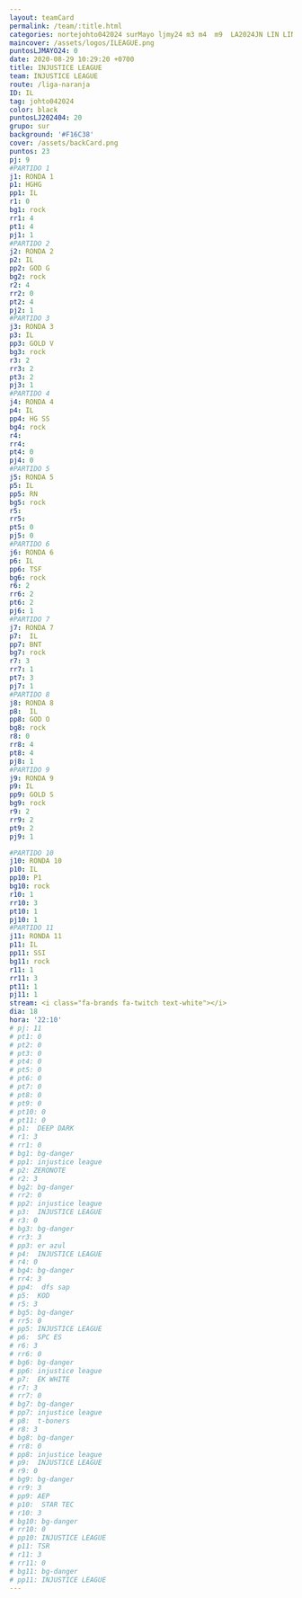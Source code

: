 ```yaml
---
layout: teamCard
permalink: /team/:title.html
categories: nortejohto042024 surMayo ljmy24 m3 m4  m9  LA2024JN LIN LIN2 LIN3 LIN4 LIN5 LIN6 LIN8 LIN9 LIN10 LIN11
maincover: /assets/logos/ILEAGUE.png
puntosLJMAYO24: 0
date: 2020-08-29 10:29:20 +0700
title: INJUSTICE LEAGUE
team: INJUSTICE LEAGUE
route: /liga-naranja
ID: IL
tag: johto042024
color: black
puntosLJ202404: 20
grupo: sur
background: '#F16C38'
cover: /assets/backCard.png
puntos: 23
pj: 9
#PARTIDO 1
j1: RONDA 1
p1: HGHG
pp1: IL
r1: 0
bg1: rock
rr1: 4
pt1: 4
pj1: 1
#PARTIDO 2
j2: RONDA 2
p2: IL
pp2: GOD G
bg2: rock
r2: 4
rr2: 0
pt2: 4
pj2: 1
#PARTIDO 3
j3: RONDA 3
p3: IL
pp3: GOLD V
bg3: rock
r3: 2
rr3: 2
pt3: 2
pj3: 1
#PARTIDO 4
j4: RONDA 4
p4: IL
pp4: HG SS
bg4: rock
r4: 
rr4:
pt4: 0
pj4: 0
#PARTIDO 5
j5: RONDA 5
p5: IL
pp5: RN
bg5: rock
r5: 
rr5:
pt5: 0
pj5: 0
#PARTIDO 6
j6: RONDA 6
p6: IL
pp6: TSF
bg6: rock
r6: 2
rr6: 2
pt6: 2
pj6: 1
#PARTIDO 7
j7: RONDA 7
p7:  IL
pp7: BNT
bg7: rock
r7: 3
rr7: 1
pt7: 3
pj7: 1
#PARTIDO 8
j8: RONDA 8
p8:  IL
pp8: GOD O
bg8: rock
r8: 0
rr8: 4
pt8: 4
pj8: 1
#PARTIDO 9
j9: RONDA 9
p9: IL
pp9: GOLD S
bg9: rock
r9: 2
rr9: 2
pt9: 2
pj9: 1

#PARTIDO 10
j10: RONDA 10
p10: IL
pp10: P1
bg10: rock
r10: 1
rr10: 3
pt10: 1
pj10: 1
#PARTIDO 11
j11: RONDA 11
p11: IL
pp11: SSI
bg11: rock
r11: 1
rr11: 3
pt11: 1
pj11: 1
stream: <i class="fa-brands fa-twitch text-white"></i>
dia: 18
hora: '22:10'
# pj: 11
# pt1: 0
# pt2: 0
# pt3: 0
# pt4: 0
# pt5: 0
# pt6: 0
# pt7: 0
# pt8: 0
# pt9: 0
# pt10: 0
# pt11: 0
# p1:  DEEP DARK
# r1: 3
# rr1: 0
# bg1: bg-danger
# pp1: injustice league
# p2: ZERONOTE
# r2: 3
# bg2: bg-danger
# rr2: 0
# pp2: injustice league
# p3:  INJUSTICE LEAGUE
# r3: 0
# bg3: bg-danger
# rr3: 3
# pp3: er azul
# p4:  INJUSTICE LEAGUE
# r4: 0
# bg4: bg-danger
# rr4: 3
# pp4:  dfs sap
# p5:  KOD
# r5: 3
# bg5: bg-danger
# rr5: 0
# pp5: INJUSTICE LEAGUE
# p6:  SPC ES
# r6: 3
# rr6: 0
# bg6: bg-danger
# pp6: injustice league
# p7:  EK WHITE
# r7: 3
# rr7: 0
# bg7: bg-danger
# pp7: injustice league
# p8:  t-boners
# r8: 3
# bg8: bg-danger
# rr8: 0
# pp8: injustice league
# p9:  INJUSTICE LEAGUE
# r9: 0
# bg9: bg-danger
# rr9: 3
# pp9: AEP
# p10:  STAR TEC
# r10: 3
# bg10: bg-danger
# rr10: 0
# pp10: INJUSTICE LEAGUE
# p11: TSR
# r11: 3
# rr11: 0
# bg11: bg-danger
# pp11: INJUSTICE LEAGUE
---
```



